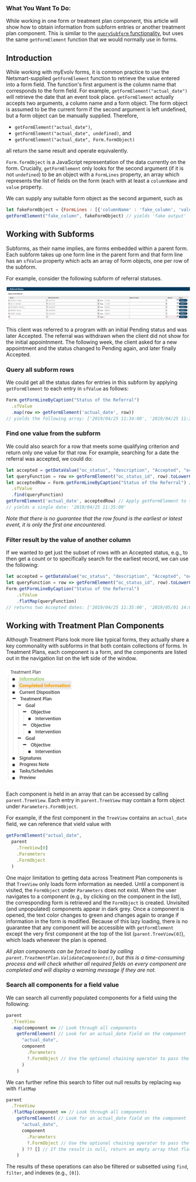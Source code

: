 ### What You Want To Do:
While working in one form or treatment plan component, this article will show how to obtain information from subform entries or another treatment plan component. This is similar to the [`querySubform` functionality](), but uses the same `getFormElement` function that we would normally use in forms.

## Introduction

While working with myEvolv forms, it is common practice to use the Netsmart-supplied `getFormElement` function to retrieve the value entered into a form field. The function's first argument is the column name that corresponds to the form field. For example, `getFormElement("actual_date")` will retrieve the date that an event took place. `getFormElement` actually accepts two arguments, a column name and a form object. The form object is assumed to be the current form if the second argument is left undefined, but a form object can be manually supplied. Therefore,

 - `getFormElement("actual_date")`,
 - `getFormElement("actual_date", undefined)`, and
 - `getFormElement("actual_date", Form.formObject)`

all return the same result and operate equivalently. 

`Form.formObject` is a JavaScript representation of the data currently on the form. Crucially, `getFormElement` only looks for the second argument (if it is not `undefined`) to be an object with a `FormLines` property, an array which represents the list of fields on the form (each with at least a `columnName` and `value` property.

We can supply any suitable form object as the second argument, such as 

```js
let fakeFormObject = {FormLines : [{'columnName' : 'fake_column', 'value': 'fake output'}]}
getFormElement("fake_column", fakeFormObject) // yields 'fake output'
```

## Working with Subforms

Subforms, as their name implies, are forms embedded within a parent form. Each subform takes up one form line in the parent form and that form line has an `sfValue` property which acts an array of form objects, one per row of the subform. 

For example, consider the following subform of referral statuses.


![A subform of referral statuses. Two statuses are accepted, others pending, and one is withdrawn.](/How-To%20Guides/assets/images/Subform%20Example.png "A subform of referral statuses. Some statuses are accepted, others pending, and one is withdrawn.")

This client was referred to a program with an initial Pending status and was later Accepted. The referral was withdrawn when the client did not show for the initial appointnment. The following week, the client asked for a new appointment and the status changed to Pending again, and later finally Accepted.

### Query all subform rows

We could get all the status dates for entries in this subform by applying `getFormElement` to each entry in `sfValue` as follows:

```js
Form.getFormLineByCaption("Status of the Referral")
  .sfValue
  .map(row => getFormElement('actual_date', row))
// yields the following array: ['2019/04/25 11:34:00', '2019/04/25 11:35:00', '2019/04/25 18:46:00', '2019/05/01 08:00:00', '2019/05/01 14:00:00', '']
```

### Find one value from the subform

We could also search for a row that meets some qualifying criterion and return only one value for that row. For example, searching for a date the referral was accepted, we could do:

```js
let accepted = getDataValue("oc_status", "description", "Accepted", "oc_status_id").toLowerCase() // Find the GUID associated with an Accepted status. Done here so we only run getDataValue once
let queryFunction = row => getFormElement("oc_status_id", row).toLowerCase() == accepted // Define a function that tests whether the status of each row is Accepted
let acceptedRow = Form.getFormLineByCaption("Status of the Referral") // Find one row with an Accepted status
  .sfValue
  .find(queryFunction)
getFormElement('actual_date', acceptedRow) // Apply getFormElement to that one row.
// yields a single date: '2019/04/25 11:35:00'
```
_Note that there is no guarantee that the row found is the earliest or latest event, it is only the first one encountered._

### Filter result by the value of another column

If we wanted to get just the subset of rows with an Accepted status, e.g., to then get a count or to specifically search for the earliest record, we can use the following:

```js
let accepted = getDataValue("oc_status", "description", "Accepted", "oc_status_id").toLowerCase()
let queryFunction = row => getFormElement("oc_status_id", row).toLowerCase() == accepted ? getFormElement("actual_date", row) : []
Form.getFormLineByCaption("Status of the Referral")
    .sfValue
    .flatMap(queryFunction)
// returns two Accepted dates: ['2019/04/25 11:35:00', '2019/05/01 14:00:00']
```

## Working with Treatment Plan Components

Although Treatment Plans look more like typical forms, they actually share a key commonality with subforms in that both contain collections of forms. In Treatment Plans, each component is a form, and the components are listed out in the navigation list on the left side of the window.

![A list of Treatment Plan components, including Information, Completed Information, Current Disposition, Goals, Objectives, and Interventions. Information is highlighted in green and Completed Information is highlighted in orange.](/How-To%20Guides/assets/images/Treatment%20Plan%20Component%20List.png "A list of Treatment Plan components, including Information, Completed Information, Current Disposition, Goals, Objectives, and Interventions. Information is highlighted in green and Completed Information is highlighted in orange.")

Each component is held in an array that can be accessed by calling `parent.TreeView`. Each entry in `parent.TreeView` may contain a form object under `Parameters.FormObject`.

For example, if the first component in the `TreeView` contains an `actual_date` field, we can reference that vield value with

```js
getFormElement("actual_date", 
  parent
    .TreeView[0]
    .Parameters
    .FormObject
  )
```

One major limitation to getting data across Treatment Plan components is that `TreeView` only loads form information as needed. Until a component is visited, the `FormObject` under `Parameters` does not exist. When the user navigates to a component (e.g., by clicking on the component in the list), the corresponding form is retrieved and the `FormObject` is created. Unvisited (and unpopulated) components appear in dark grey. Once a component is opened, the text color changes to green and changes again to orange if information in the form is modified. Because of this lazy loading, there is no guarantee that any component will be accessible with `getFormElement` except the very first component at the top of the list (`parent.TreeView[0]`), which loads whenever the plan is opened. 

_All plan components can be forced to load by calling `parent.TreatmentPlan.ValidateComponents()`, but this is a time-consuming process and will check whether all required fields on every component are completed and will display a warning message if they are not._

### Search all components for a field value

We can search all currently populated components for a field using the following:

```js
parent 
  .TreeView
  .map(component => // Look through all components 
    getFormElement( // Look for an actual_date field on the component
      "actual_date",
      component
        .Parameters
        ?.FormObject // Use the optional chaining operator to pass the FormObject property if it exists
      )
    )
```

We can further refine this search to filter out null results by replacing `map` with `flatMap`

```js
parent 
  .TreeView
  .flatMap(component => // Look through all components 
    getFormElement( // Look for an actual_date field on the component
      "actual_date",
      component
        .Parameters
        ?.FormObject // Use the optional chaining operator to pass the FormObject property if it exists
      ) ?? [] // If the result is null, return an empty array that flatMap will drop from the result
    )
```

The results of these operations can also be filtered or subsetted using `find`, `filter`, and indexes (e.g., `[0]`).
